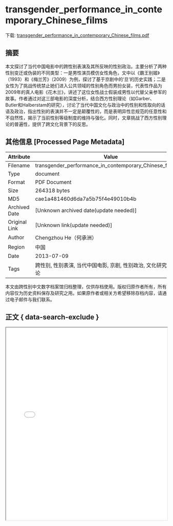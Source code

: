 # transgender_performance_in_contemporary_Chinese_films

<!-- tcd_download_link -->
下载: [transgender_performance_in_contemporary_Chinese_films.pdf](transgender_performance_in_contemporary_Chinese_films.pdf)
<!-- tcd_download_link_end -->

## 摘要

<!-- tcd_abstract -->
本文探讨了当代中国电影中的跨性别表演及其所反映的性别政治。主要分析了两种性别变迁或伪装的不同类型：一是男性演员模仿女性角色，文中以《霸王别姬》（1993）和《梅兰芳》（2009）为例，探讨了基于京剧中的‘旦’的历史实践；二是女性为了挑战传统禁止她们进入公共领域的性别角色而男扮女装，代表性作品为2009年的真人电影《花木兰》，讲述了这位女性战士假装成男性以代替父亲参军的故事。作者通过对这三部电影的深度分析，结合西方性别理论（如Garber、Butler和Halberstam的研究），讨论了当代中国文化与政治中的性别和性取向的话语及政治，指出性别的表演并不一定是颠覆性的，而是表明异性恋规范的任意性和不自然性，揭示了当前性别等级制度的维持与强化。同时，文章挑战了西方性别理论的普遍性，提供了跨文化背景下的反思。

<!-- tcd_abstract_end -->

## 其他信息 [Processed Page Metadata]

| Attribute       | Value                                  |
|-----------------|----------------------------------------|
| Filename        | transgender_performance_in_contemporary_Chinese_films.pdf                             |
| Type            | document                                 |
| Format          | PDF Document                               |
| Size            | 264318 bytes                           |
| MD5             | cae1a481460d6da7a5b75f4e49010b4b                                  |
| Archived Date   | [Unknown archived date(update needed)]                             |
| Original Link   | [Unknown link(update needed)]                         |
| Author          | Chengzhou He（何承洲）                               |
| Region          | 中国                               |
| Date            | 2013-07-09                                 |
| Tags            | 跨性别, 性别表演, 当代中国电影, 京剧, 性别政治, 文化研究, 性别理论                                 |

本文由跨性别中文数字档案馆归档整理，仅供存档使用。版权归原作者所有，所有内容仅为历史资料保存及研究之用。如果原作者或相关方希望移除存档内容，请通过电子邮件与我们联系。

## 正文 { data-search-exclude }

<!-- tcd_main_text -->
<iframe src="../transgender_performance_in_contemporary_Chinese_films.pdf" width="100%" height="600px">
    <p>无法显示PDF，请下载查看。</p>
</iframe>
<!-- tcd_main_text_end -->

